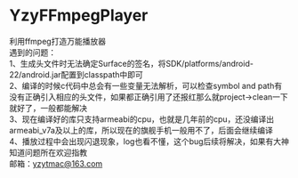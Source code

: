 # YzyFFmpegPlayer
利用ffmpeg打造万能播放器  
遇到的问题：  
1、生成头文件时无法确定Surface的签名，将SDK/platforms/android-22/android.jar配置到classpath中即可  
2、编译的时候c代码中总会有一些变量无法解析，可以检查symbol and path有没有正确引入相应的头文件，如果都正确引用了还报红那么就project->clean一下就好了，一般都能解决  
3、现在编译好的库只支持armeabi的cpu，也就是几年前的cpu，还没编译出armeabi_v7a及以上的库，所以现在的旗舰手机一般用不了，后面会继续编译  
4、播放过程中会出现闪退现象，log也看不懂，这个bug后续将解决，如果有大神知道问题所在欢迎指教  
邮箱：yzytmac@163.com
